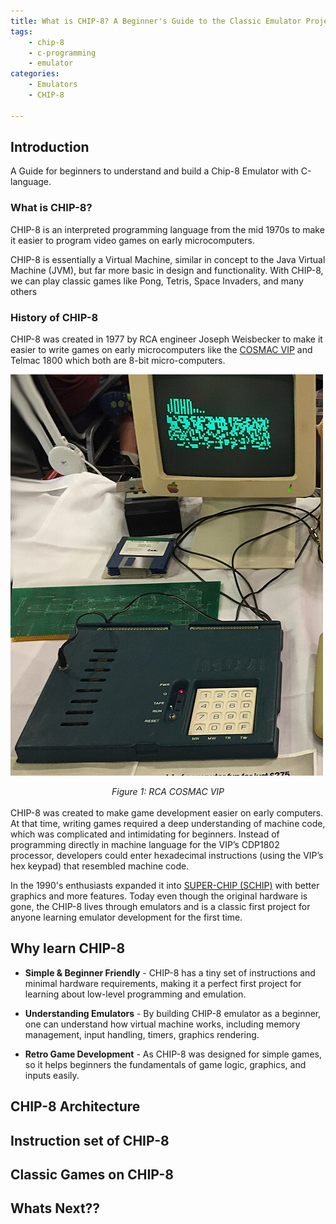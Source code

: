 ```yaml
---
title: What is CHIP-8? A Beginner's Guide to the Classic Emulator Project
tags: 
    - chip-8
    - c-programming
    - emulator
categories:
    - Emulators
    - CHIP-8

---
```


## Introduction
A Guide for beginners to understand and build a Chip-8 Emulator with C-language.

### What is CHIP-8?
CHIP-8 is an interpreted programming language from the mid 1970s to make it easier to program video games on early microcomputers. 

CHIP-8 is essentially a Virtual Machine, similar in concept to the Java Virtual Machine (JVM), but far more basic in design and functionality. With CHIP-8, we can play classic games like Pong, Tetris, Space Invaders, and many others

### History of CHIP-8
CHIP-8 was created in 1977 by RCA engineer Joseph Weisbecker to make it easier to write games on early microcomputers like the [COSMAC VIP](https://en.wikipedia.org/wiki/COSMAC_VIP) and Telmac 1800 which both are 8-bit micro-computers.

![COSMAC VIP](../images/chip8-part1/RCA_Cosmac_VIP.jpg)
<center><i>Figure 1: RCA COSMAC VIP</i></center>
<br>
CHIP-8 was created to make game development easier on early computers. At that time, writing games required a deep understanding of machine code, which was complicated and intimidating for beginners. Instead of programming directly in machine language for the VIP’s CDP1802 processor, developers could enter hexadecimal instructions (using the VIP’s hex keypad) that resembled machine code.

In the 1990's enthusiasts expanded it into [SUPER-CHIP (SCHIP)](http://devernay.free.fr/hacks/chip8/schip.txt) with better graphics and more features. Today even though the original hardware is gone, the CHIP-8 lives through emulators and is a classic first project for anyone learning emulator development for the first time.


##  Why learn CHIP-8
- **Simple & Beginner Friendly** - CHIP-8 has a tiny set of instructions and minimal hardware requirements, making it a perfect first project for learning about low-level programming and emulation.

- **Understanding Emulators** - By building CHIP-8 emulator as a beginner, one can understand how virtual machine works, including memory management, input handling, timers, graphics rendering.

- **Retro Game Development** - As CHIP-8 was designed for simple games, so it helps beginners the fundamentals of game logic, graphics, and inputs easily.


## CHIP-8 Architecture




## Instruction set of CHIP-8





## Classic Games on CHIP-8




## Whats Next??



